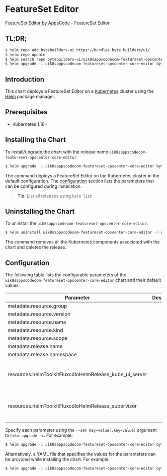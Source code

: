 # FeatureSet Editor

[FeatureSet Editor by AppsCode](https://byte.builders) - FeatureSet Editor

## TL;DR;

```bash
$ helm repo add bytebuilders-ui https://bundles.byte.builders/ui/
$ helm repo update
$ helm search repo bytebuilders-ui/uik8sappscodecom-featureset-opscenter-core-editor --version=v0.4.15
$ helm upgrade -i uik8sappscodecom-featureset-opscenter-core-editor bytebuilders-ui/uik8sappscodecom-featureset-opscenter-core-editor -n default --create-namespace --version=v0.4.15
```

## Introduction

This chart deploys a FeatureSet Editor on a [Kubernetes](http://kubernetes.io) cluster using the [Helm](https://helm.sh) package manager.

## Prerequisites

- Kubernetes 1.16+

## Installing the Chart

To install/upgrade the chart with the release name `uik8sappscodecom-featureset-opscenter-core-editor`:

```bash
$ helm upgrade -i uik8sappscodecom-featureset-opscenter-core-editor bytebuilders-ui/uik8sappscodecom-featureset-opscenter-core-editor -n default --create-namespace --version=v0.4.15
```

The command deploys a FeatureSet Editor on the Kubernetes cluster in the default configuration. The [configuration](#configuration) section lists the parameters that can be configured during installation.

> **Tip**: List all releases using `helm list`

## Uninstalling the Chart

To uninstall the `uik8sappscodecom-featureset-opscenter-core-editor`:

```bash
$ helm uninstall uik8sappscodecom-featureset-opscenter-core-editor -n default
```

The command removes all the Kubernetes components associated with the chart and deletes the release.

## Configuration

The following table lists the configurable parameters of the `uik8sappscodecom-featureset-opscenter-core-editor` chart and their default values.

|                        Parameter                        | Description |                                                                                                                                                                                                                                                                          Default                                                                                                                                                                                                                                                                          |
|---------------------------------------------------------|-------------|-----------------------------------------------------------------------------------------------------------------------------------------------------------------------------------------------------------------------------------------------------------------------------------------------------------------------------------------------------------------------------------------------------------------------------------------------------------------------------------------------------------------------------------------------------------|
| metadata.resource.group                                 |             | <code>ui.k8s.appscode.com</code>                                                                                                                                                                                                                                                                                                                                                                                                                                                                                                                          |
| metadata.resource.version                               |             | <code>v1alpha1</code>                                                                                                                                                                                                                                                                                                                                                                                                                                                                                                                                     |
| metadata.resource.name                                  |             | <code>featuresets</code>                                                                                                                                                                                                                                                                                                                                                                                                                                                                                                                                  |
| metadata.resource.kind                                  |             | <code>FeatureSet</code>                                                                                                                                                                                                                                                                                                                                                                                                                                                                                                                                   |
| metadata.resource.scope                                 |             | <code>Cluster</code>                                                                                                                                                                                                                                                                                                                                                                                                                                                                                                                                      |
| metadata.release.name                                   |             | <code>RELEASE-NAME</code>                                                                                                                                                                                                                                                                                                                                                                                                                                                                                                                                 |
| metadata.release.namespace                              |             | <code>default</code>                                                                                                                                                                                                                                                                                                                                                                                                                                                                                                                                      |
| resources.helmToolkitFluxcdIoHelmRelease_kube_ui_server |             | <code>{"apiVersion":"helm.toolkit.fluxcd.io/v2beta1","kind":"HelmRelease","metadata":{"name":"kube-ui-server","namespace":"kubeops"},"spec":{"chart":{"spec":{"chart":"kube-ui-server","sourceRef":{"kind":"HelmRepository","name":"appscode","namespace":"kubeops"},"version":"v2023.03.23"}},"install":{"crds":"CreateReplace","createNamespace":true,"remediation":{"retries":-1}},"interval":"5m","releaseName":"kube-ui-server","targetNamespace":"kubeops","timeout":"30m","upgrade":{"crds":"CreateReplace","remediation":{"retries":-1}}}}</code> |
| resources.helmToolkitFluxcdIoHelmRelease_supervisor     |             | <code>{"apiVersion":"helm.toolkit.fluxcd.io/v2beta1","kind":"HelmRelease","metadata":{"name":"supervisor","namespace":"kubeops"},"spec":{"chart":{"spec":{"chart":"supervisor","sourceRef":{"kind":"HelmRepository","name":"appscode","namespace":"kubeops"},"version":"v2023.03.23"}},"install":{"crds":"CreateReplace","createNamespace":true,"remediation":{"retries":-1}},"interval":"5m","releaseName":"supervisor","targetNamespace":"kubeops","timeout":"30m","upgrade":{"crds":"CreateReplace","remediation":{"retries":-1}}}}</code>             |


Specify each parameter using the `--set key=value[,key=value]` argument to `helm upgrade -i`. For example:

```bash
$ helm upgrade -i uik8sappscodecom-featureset-opscenter-core-editor bytebuilders-ui/uik8sappscodecom-featureset-opscenter-core-editor -n default --create-namespace --version=v0.4.15 --set metadata.resource.group=ui.k8s.appscode.com
```

Alternatively, a YAML file that specifies the values for the parameters can be provided while
installing the chart. For example:

```bash
$ helm upgrade -i uik8sappscodecom-featureset-opscenter-core-editor bytebuilders-ui/uik8sappscodecom-featureset-opscenter-core-editor -n default --create-namespace --version=v0.4.15 --values values.yaml
```
